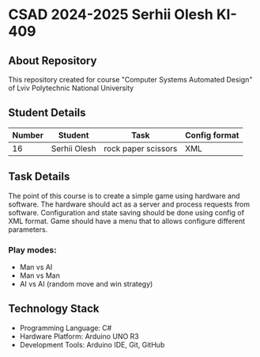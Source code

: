 # CSAD 2024-2025 Serhii Olesh KI-409 

## About Repository
This repository created for course "Computer Systems Automated Design" of Lviv Polytechnic National University

## Student Details
| Number | Student | Task | Config format |
| ------ | ------- | ---- | ------------- |
| 16 | Serhii Olesh | rock paper scissors | XML |

## Task Details
The point of this course is to create a simple game using hardware and software. The hardware should act as a server and process requests from software. Configuration and state saving should be done using config of XML format. Game should have a menu that to allows configure different parameters.
### Play modes:
- Man vs AI
- Man vs Man
- AI vs AI (random move and win strategy)

## Technology Stack
- Programming Language: C#
- Hardware Platform: Arduino UNO R3
- Development Tools: Arduino IDE, Git, GitHub
